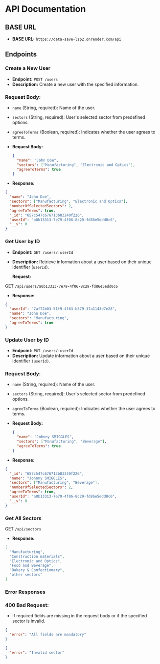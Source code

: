 # API Documentation

## BASE URL

- **BASE URL:** `https://data-save-lzp2.onrender.com/api`

## Endpoints

### Create a New User

- **Endpoint:** `POST /users`
- **Description:** Create a new user with the specified information.

### Request Body:

- `name` (String, required): Name of the user.
- `sectors` (String, required): User's selected sector from predefined options.
- `agreeToTerms` (Boolean, required): Indicates whether the user agrees to terms.

- **Request Body:**

  ```json
  {
    "name": "John Doe",
    "sectors": ["Manufacturing", "Electronic and Optics"],
    "agreeToTerms": true
  }
  ```

- **Response:**

```json
{
  "name": "John Doe",
  "sectors": ["Manufacturing", "Electronic and Optics"],
  "numberOfSelectedSectors": 2,
  "agreeToTerms": true,
  "_id": "657c547c676713b83240f226",
  "userId": "a0b13313-7e79-4f06-8c29-fd86e5edd0c6",
  "__v": 0
}
```

### Get User by ID

- **Endpoint:** `GET /users/:userId`
- **Description:** Retrieve information about a user based on their unique identifier (`userId`).

  **Request:**

GET `/api/users/a0b13313-7e79-4f06-8c29-fd86e5edd0c6`

- **Response:**

```json
{
  "userId": "7af72b03-51f9-4f63-b379-37a1143d7e28",
  "name": "John Doe",
  "sectors": "Manufacturing",
  "agreeToTerms": true
}
```

### Update User by ID

- **Endpoint:** `PUT /users/:userId`
- **Description:** Update information about a user based on their unique identifier `(userId)`.

### Request Body:

- `name` (String, required): Name of the user.
- `sectors` (String, required): User's selected sector from predefined options.
- `agreeToTerms` (Boolean, required): Indicates whether the user agrees to terms.

- **Request Body:**

  ```json
  {
    "name": "Johnny SMIGGLES",
    "sectors": ["Manufacturing", "Beverage"],
    "agreeToTerms": true
  }
  ```

- **Response:**

```json
{
  "_id": "657c547c676713b83240f226",
  "name": "Johnny SMIGGLES",
  "sectors": ["Manufacturing", "Beverage"],
  "numberOfSelectedSectors": 2,
  "agreeToTerms": true,
  "userId": "a0b13313-7e79-4f06-8c29-fd86e5edd0c6",
  "__v": 0
}
```

### Get All Sectors

GET `/api/sectors`

- **Response:**

```json
[
  "Manufacturing",
  "Construction materials",
  "Electronic and Optics",
  "Food and Beverage",
  "Bakery & Confectionary",
  "other sectors"
]
```

### Error Responses

### 400 Bad Request:

- If required fields are missing in the request body or if the specified sector is invalid.

```json
{
  "error": "All fields are mandatory"
}
```

```json
{
  "error": "Invalid sector"
}
```

